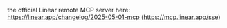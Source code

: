 the official Linear remote MCP server here: https://linear.app/changelog/2025-05-01-mcp (https://mcp.linear.app/sse)
